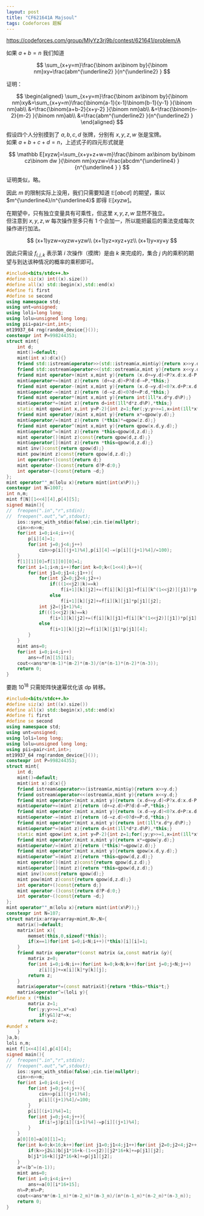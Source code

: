 ```yaml
---
layout: post
title: "CF621641A Majsoul"
tags: Codeforces 题解
---
```


https://codeforces.com/group/MIyYz3rj9b/contest/621641/problem/A

如果 $a+b=n$ 我们知道

$$
\sum_{x+y=m}\frac{\binom ax\binom by}{\binom nm}xy=\frac{abm^{\underline2} }{n^{\underline2} }
$$

证明：

$$
\begin{aligned}
\sum_{x+y=m}\frac{\binom ax\binom by}{\binom nm}xy&=\sum_{x+y=m}\frac{\binom{a-1}{x-1}\binom{b-1}{y-1} }{\binom nm}ab\\
&=\frac{\binom{a+b-2}{x+y-2} }{\binom nm}ab\\
&=\frac{\binom{n-2}{m-2} }{\binom nm}ab\\
&=\frac{abm^{\underline2} }{n^{\underline2} }
\end{aligned}
$$

假设四个人分别摸到了 $a,b,c,d$ 张牌，分别有 $x,y,z,w$ 张是宝牌。  
如果 $a+b+c+d=n$，上述式子的四元形式就是

$$
\mathbb E[xyzw]=\sum_{x+y+z+w=m}\frac{\binom ax\binom by\binom cz\binom dw }{\binom nm}xyzw=\frac{abcdm^{\underline4} }{n^{\underline4	} }
$$

证明类似，略。

因此 $m$ 的限制实际上没用，我们只需要知道 $\mathbb E[abcd]$ 的期望，乘以 $m^{\underline4}/n^{\underline4}$ 即得 $\mathbb E[xyzw]$。

在期望中，只有独立变量具有可乘性，但这里 $x,y,z,w$ 显然不独立。  
但注意到 $x,y,z,w$ 每次操作至多只有 $1$ 个会加一，所以能把最后的乘法变成每次操作进行加法。

$$
(x+1)yzw=xyzw+yzw\\
(x+1)yz=xyz+yz\\
(x+1)y=xy+y
$$

因此只需设 $f_{i,j,k}$ 表示第 $i$ 次操作（摸牌）是由 $k$ 来完成的，集合 $j$ 内的乘积的期望与到达该种情况的概率的乘积即可。

```cpp
#include<bits/stdc++.h>
#define siz(x) int((x).size())
#define all(x) std::begin(x),std::end(x)
#define fi first
#define se second
using namespace std;
using unt=unsigned;
using loli=long long;
using lolu=unsigned long long;
using pii=pair<int,int>;
mt19937_64 rng(random_device{}());
constexpr int P=998244353;
struct mint{
	int d;
	mint()=default;
	mint(int x):d(x){}
	friend std::istream&operator>>(std::istream&x,mint&y){return x>>y.d;}
	friend std::ostream&operator<<(std::ostream&x,mint y){return x<<y.d;}
	friend mint operator+(mint x,mint y){return (x.d+=y.d)<P?x.d:x.d-P;}
	mint&operator+=(mint z){return (d+=z.d)<P?d:d-=P,*this;}
	friend mint operator-(mint x,mint y){return (x.d-=y.d)<0?x.d+P:x.d;}
	mint&operator-=(mint z){return (d-=z.d)<0?d+=P:d,*this;}
	friend mint operator*(mint x,mint y){return int(1ll*x.d*y.d%P);}
	mint&operator*=(mint z){return d=int(1ll*d*z.d%P),*this;}
	static mint qpow(int x,int y=P-2){int z=1;for(;y;y>>=1,x=int(1ll*x*x%P))if(y&1)z=int(1ll*x*z%P);return z;}
	friend mint operator/(mint x,mint y){return x*=qpow(y.d);}
	mint&operator/=(mint z){return (*this)*=qpow(z.d);}
	friend mint operator^(mint x,mint y){return qpow(x.d,y.d);}
	mint&operator^=(mint z){return *this=qpow(d,z.d);}
	mint operator()(mint z)const{return qpow(d,z.d);}
	mint&operator[](mint z){return *this=qpow(d,z.d);}
	mint inv()const{return qpow(d);}
	mint pow(mint z)const{return qpow(d,z.d);}
	int operator+()const{return d;}
	mint operator-()const{return d?P-d:0;}
	int operator~()const{return ~d;}
};
mint operator""_m(lolu x){return mint(int(x%P));}
constexpr int N=1007;
int n,m;
mint f[N][1<<4][4],p[4][5];
signed main(){
//	freopen(".in","r",stdin);
//	freopen(".out","w",stdout);
	ios::sync_with_stdio(false);cin.tie(nullptr);
	cin>>n>>m;
	for(int i=0;i<4;i++){
		p[i][4]=1;
		for(int j=0;j<4;j++)
			cin>>p[i][(j+1)%4],p[i][4]-=(p[i][(j+1)%4]/=100);
	}
	f[1][1][0]=f[1][0][0]=1;
	for(int i=1;i<n;i++)for(int k=0;k<(1<<4);k++){
		for(int j1=0;j1<4;j1++){
			for(int j2=0;j2<4;j2++)
				if(((1<<j2)|k)==k)
					f[i+1][k][j2]+=(f[i][k][j1]+f[i][k^(1<<j2)][j1])*p[j1][j2];
				else
					f[i+1][k][j2]+=f[i][k][j1]*p[j1][j2];
			int j2=(j1+1)%4;
			if(((1<<j2)|k)==k)
				f[i+1][k][j2]+=(f[i][k][j1]+f[i][k^(1<<j2)][j1])*p[j1][4];
			else
				f[i+1][k][j2]+=f[i][k][j1]*p[j1][4];
		}
	}
	mint ans=0;
	for(int i=0;i<4;i++)
		ans+=f[n][15][i];
	cout<<ans*m*(m-1)*(m-2)*(m-3)/(n*(n-1)*(n-2)*(n-3));
	return 0;
}
```

要跑 $10^{18}$ 只需矩阵快速幂优化该 dp 转移。

```cpp
#include<bits/stdc++.h>
#define siz(x) int((x).size())
#define all(x) std::begin(x),std::end(x)
#define fi first
#define se second
using namespace std;
using unt=unsigned;
using loli=long long;
using lolu=unsigned long long;
using pii=pair<int,int>;
mt19937_64 rng(random_device{}());
constexpr int P=998244353;
struct mint{
	int d;
	mint()=default;
	mint(int x):d(x){}
	friend istream&operator>>(istream&x,mint&y){return x>>y.d;}
	friend ostream&operator<<(ostream&x,mint y){return x<<y.d;}
	friend mint operator+(mint x,mint y){return (x.d+=y.d)<P?x.d:x.d-P;}
	mint&operator+=(mint z){return (d+=z.d)<P?d:d-=P,*this;}
	friend mint operator-(mint x,mint y){return (x.d-=y.d)<0?x.d+P:x.d;}
	mint&operator-=(mint z){return (d-=z.d)<0?d+=P:d,*this;}
	friend mint operator*(mint x,mint y){return int(1ll*x.d*y.d%P);}
	mint&operator*=(mint z){return d=int(1ll*d*z.d%P),*this;}
	static mint qpow(int x,int y=P-2){int z=1;for(;y;y>>=1,x=int(1ll*x*x%P))if(y&1)z=int(1ll*x*z%P);return z;}
	friend mint operator/(mint x,mint y){return x*=qpow(y.d);}
	mint&operator/=(mint z){return (*this)*=qpow(z.d);}
	friend mint operator^(mint x,mint y){return qpow(x.d,y.d);}
	mint&operator^=(mint z){return *this=qpow(d,z.d);}
	mint operator()(mint z)const{return qpow(d,z.d);}
	mint&operator[](mint z){return *this=qpow(d,z.d);}
	mint inv()const{return qpow(d);}
	mint pow(mint z)const{return qpow(d,z.d);}
	int operator+()const{return d;}
	mint operator-()const{return d?P-d:0;}
	int operator~()const{return ~d;}
};
mint operator""_m(lolu x){return mint(int(x%P));}
constexpr int N=107;
struct matrix:array<array<mint,N>,N>{
	matrix()=default;
	matrix(int x){
		memset(this,0,sizeof(*this));
		if(x==1)for(int i=0;i<N;i++)(*this)[i][i]=1;
	}
	friend matrix operator*(const matrix &x,const matrix &y){
		matrix z=0;
		for(int i=0;i<N;i++)for(int k=0;k<N;k++)for(int j=0;j<N;j++)
			z[i][j]+=x[i][k]*y[k][j];
		return z;
	}
	matrix&operator*=(const matrix&t){return *this=*this*t;}
	matrix&operator^=(loli y){
#define x (*this)
		matrix z=1;
		for(;y;y>>=1,x*=x)
			if(y&1)z*=x;
		return x=z;
#undef x
	}
}a,b;
loli n,m;
mint f[1<<4][4],p[4][4];
signed main(){
//	freopen(".in","r",stdin);
//	freopen(".out","w",stdout);
	ios::sync_with_stdio(false);cin.tie(nullptr);
	cin>>n>>m;
	for(int i=0;i<4;i++){
		for(int j=0;j<4;j++){
			cin>>p[i][(j+1)%4];
			p[i][(j+1)%4]/=100;
		}
		p[i][(i+1)%4]=1;
		for(int j=0;j<4;j++){
			if(i!=j)p[i][(i+1)%4]-=p[i][(j+1)%4];
		}
	}
	a[0][0]=a[0][1]=1;
	for(int k=0;k<16;k++)for(int j1=0;j1<4;j1++)for(int j2=0;j2<4;j2++){
		if(k>>j2&1)b[j1*16+k-(1<<j2)][j2*16+k]+=p[j1][j2];
		b[j1*16+k][j2*16+k]+=p[j1][j2];
	}
	a*=(b^=(n-1));
	mint ans=0;
	for(int i=0;i<4;i++)
		ans+=a[0][i*16+15];
	n%=P;m%=P;
	cout<<ans*m*(m-1_m)*(m-2_m)*(m-3_m)/(n*(n-1_m)*(n-2_m)*(n-3_m));
	return 0;
}
```